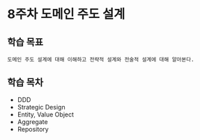 # 8주차 도메인 주도 설계

## 학습 목표
```
도메인 주도 설계에 대해 이해하고 전략적 설계와 전술적 설계에 대해 알아본다.
```

## 학습 목차
- DDD
- Strategic Design
- Entity, Value Object
- Aggregate
- Repository
